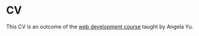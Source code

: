 # CV
This CV is an outcome of the [web development course](https://www.udemy.com/course/the-complete-web-development-bootcamp/) taught by Angela Yu.
